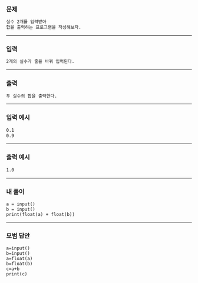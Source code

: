 ### 문제 
```sh
실수 2개를 입력받아
합을 출력하는 프로그램을 작성해보자.
```
***

### 입력
```sh
2개의 실수가 줄을 바꿔 입력된다.
```
***

### 출력 
```sh
두 실수의 합을 출력한다.
```
***

### 입력 예시
```sh
0.1
0.9
```
***

### 출력 예시
```sh
1.0
```
***

### 내 풀이
~~~
a = input()
b = input()
print(float(a) + float(b))
~~~
***

### 모범 답안
~~~
a=input()
b=input()
a=float(a)
b=float(b)
c=a+b
print(c)
~~~
